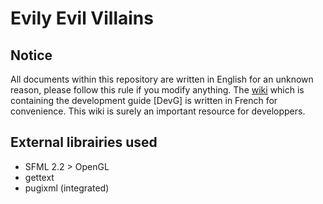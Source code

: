# Evily Evil Villains

## Notice

All documents within this repository are written in English for an unknown reason, please follow this rule if you modify anything. The [wiki](https://github.com/Breush/evily-evil-villains/wiki) which is containing the development guide [DevG] is written in French for convenience. This wiki is surely an important resource for developpers.

## External librairies used

- SFML 2.2 > OpenGL
- gettext
- pugixml (integrated)
